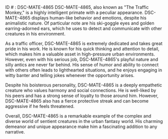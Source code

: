ID # : DSC-MATE-4865
DSC-MATE-4865, also known as "The Traffic Monkey," is a highly intelligent primate with a peculiar appearance. DSC-MATE-4865 displays human-like behavior and emotions, despite his animalistic nature. Of particular note are his ski-goggle eyes and golden earring-adorned ears, which he uses to detect and communicate with other creatures in his environment. 

As a traffic officer, DSC-MATE-4865 is extremely dedicated and takes great pride in his work. He is known for his quick thinking and attention to detail, which makes him a valuable asset in high-pressure urban environments. However, even with his serious job, DSC-MATE-4865's playful nature and silly antics are never far behind. His sense of humor and ability to connect with others often leads to lighthearted situations, and he enjoys engaging in witty banter and telling jokes whenever the opportunity arises. 

Despite his boisterous personality, DSC-MATE-4865 is a deeply empathetic creature who values harmony and social connections. He is well-liked by his peers and has a strong sense of loyalty to those around him. However, DSC-MATE-4865 also has a fierce protective streak and can become aggressive if he feels threatened. 

Overall, DSC-MATE-4865 is a remarkable example of the complex and diverse world of sentient creatures in the urban fantasy world. His charming demeanor and unique appearance make him a fascinating addition to any narrative.